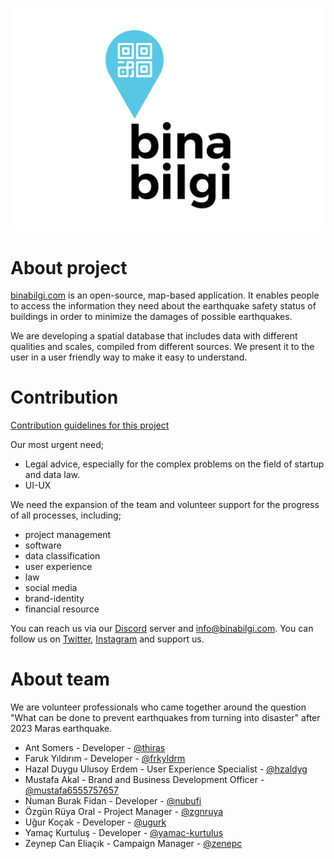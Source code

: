 ![Bina Bilgi Logo](public/logo.svg)

# About project

[binabilgi.com](https://binabilgi.com/) is an open-source, map-based application. It enables people to access the information they need about the earthquake safety status of buildings in order to minimize the damages of possible earthquakes.

We are developing a spatial database that includes data with different qualities and scales, compiled from different sources. We present it to the user in a user friendly way to make it easy to understand.

# Contribution

[Contribution guidelines for this project](binabilgi/CONTRIBUTING.md)

Our most urgent need;

- Legal advice, especially for the complex problems on the field of startup and data law.
- UI-UX

We need the expansion of the team and volunteer support for the progress of all processes, including;

- project management
- software
- data classification
- user experience
- law
- social media
- brand-identity
- financial resource

You can reach us via our [Discord](https://discord.gg/4vyvkrVdms) server and info@binabilgi.com.
You can follow us on [Twitter](https://twitter.com/binabilgi), [Instagram](https://www.instagram.com/binabilgi/) and support us.

# About team

We are volunteer professionals who came together around the question "What can be done to prevent earthquakes from turning into disaster" after 2023 Maras earthquake.

- Ant Somers - Developer - [@thiras](https://github.com/thiras)
- Faruk Yıldırım - Developer - [@frkyldrm](https://github.com/frkyldrm)
- Hazal Duygu Ulusoy Erdem - User Experience Specialist - [@hzaldyg](https://github.com/hzaldyg)
- Mustafa Akal - Brand and Business Development Officer - [@mustafa6555757657](https://github.com/mustafa6555757657)
- Numan Burak Fidan - Developer - [@nubufi](https://github.com/nubufi)
- Özgün Rüya Oral - Project Manager - [@zgnruya](https://github.com/zgnruya)
- Uğur Koçak - Developer - [@ugurk](https://github.com/ugurk)
- Yamaç Kurtuluş - Developer - [@yamac-kurtulus](https://github.com/yamac-kurtulus)
- Zeynep Can Eliaçık - Campaign Manager - [@zenepc](https://github.com/zenepc)

